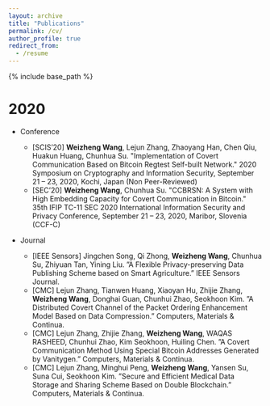 ```yaml
---
layout: archive
title: "Publications"
permalink: /cv/
author_profile: true
redirect_from:
  - /resume
---
```


{% include base_path %}

2020
======
* Conference
  * [SCIS’20] <b>Weizheng Wang</b>, Lejun Zhang, Zhaoyang Han, Chen Qiu, Huakun Huang, Chunhua Su. "Implementation of Covert Communication Based on Bitcoin Regtest Self-built Network." 2020 Symposium on Cryptography and Information Security, September 21 – 23, 2020, Kochi, Japan (Non Peer-Reviewed) 
  * [SEC’20] <b>Weizheng Wang</b>, Chunhua Su. "CCBRSN: A System with High Embedding Capacity for Covert Communication in Bitcoin." 35th IFIP TC-11 SEC 2020 International Information Security and Privacy Conference, September 21 – 23, 2020, Maribor, Slovenia (CCF-C) 
  
* Journal
  * [IEEE Sensors] Jingchen Song, Qi Zhong, <b>Weizheng Wang</b>, Chunhua Su, Zhiyuan Tan, Yining Liu. ”A Flexible Privacy-preserving Data Publishing Scheme based on Smart Agriculture.” IEEE Sensors Journal.
  * [CMC] Lejun Zhang, Tianwen Huang, Xiaoyan Hu, Zhijie Zhang, <b>Weizheng Wang</b>, Donghai Guan, Chunhui Zhao, Seokhoon Kim. ”A Distributed Covert Channel of the Packet Ordering Enhancement Model Based on Data Compression.” Computers, Materials & Continua.
  * [CMC] Lejun Zhang, Zhijie Zhang, <b>Weizheng Wang</b>, WAQAS RASHEED, Chunhui Zhao, Kim Seokhoon, Huiling Chen. ”A Covert Communication Method Using Special Bitcoin Addresses Generated by Vanitygen.” Computers, Materials & Continua.
  * [CMC] Lejun Zhang, Minghui Peng, <b>Weizheng Wang</b>, Yansen Su, Suna Cui, Seokhoon Kim. ”Secure and Efficient Medical Data Storage and Sharing Scheme Based on Double Blockchain.” Computers, Materials & Continua.


